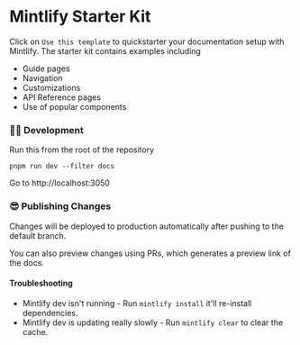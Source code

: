 # Mintlify Starter Kit

Click on `Use this template` to quickstarter your documentation setup with Mintlify. The starter kit contains examples including

- Guide pages
- Navigation
- Customizations
- API Reference pages
- Use of popular components

### 👩‍💻 Development

Run this from the root of the repository

```
pnpm run dev --filter docs
```

Go to http://localhost:3050

### 😎 Publishing Changes

Changes will be deployed to production automatically after pushing to the default branch.

You can also preview changes using PRs, which generates a preview link of the docs.

#### Troubleshooting

- Mintlify dev isn't running - Run `mintlify install` it'll re-install dependencies.
- Mintlify dev is updating really slowly - Run `mintlify clear` to clear the cache.
